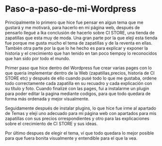 # Paso-a-paso-de-mi-Wordpress
Principalmente lo primero que hice fue pensar en algun tema que me gustará y me motivará, para hacerlo en mi página web, después de pensarlo llegué a lka conclusión de hacerlo sobre CI STORE, una tienda de zapatillas que esta muy de moda. Una gran parte por la que elejí esta tienda fue porque me gusta mucho el tema de zapatillas y de la reventa en ellas. También otra parte por la que lo he hecho es para explicar y exponer la historia y el crecimiento que han tenido en tan poco tiempoy lo reconocidos que han sido por todo el mundo.

Primer paso que hice dentro del Wordpress fue crear varias pages con lo que queria implementar dentro de la Web (zapatillas,precios, historia de CI STORE etc) y después de ello cuando pusé todo lo que me gustaba, ordene todo correctamente cada zapatilla en su recuadro y cada explicación con su título y foto. 
Cuando finalizé con las pages, fui a instalarme un plugin para poder editar la pagina mediante codigos, para que todo quedara de forma más ordenada y mejor visualmente.

Seguidamente después de instalar plugins, lo que hice fue irme al apartado de Temas y elejí uno adecuado para mi página web con apartados para mis zapatillas con sus precios orrespondientes y otro para las explicaciones sobre el crecimiento de CI STORE y sus ideas.

Por último despues de elegir el tema, ví que todo quedara lo mejor posible para que fuera bonita visualmente y entendible para el que la vea.
